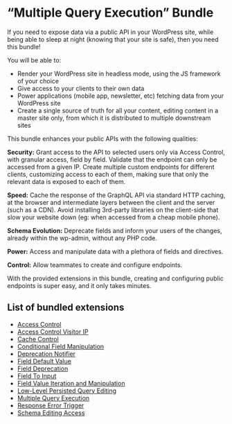 # “Multiple Query Execution” Bundle

If you need to expose data via a public API in your WordPress site, while being able to sleep at night (knowing that your site is safe), then you need this bundle!

You will be able to:

- Render your WordPress site in headless mode, using the JS framework of your choice
- Give access to your clients to their own data
- Power applications (mobile app, newsletter, etc) fetching data from your WordPress site
- Create a single source of truth for all your content, editing content in a master site only, from which it is distributed to multiple downstream sites

This bundle enhances your public APIs with the following qualities:

**Security:** Grant access to the API to selected users only via Access Control, with granular access, field by field. Validate that the endpoint can only be accessed from a given IP. Create multiple custom endpoints for different clients, customizing access to each of them, making sure that only the relevant data is exposed to each of them.

**Speed:** Cache the response of the GraphQL API via standard HTTP caching, at the browser and intermediate layers between the client and the server (such as a CDN). Avoid installing 3rd-party libraries on the client-side that slow your website down (eg: when accessed from a cheap mobile phone).

**Schema Evolution:** Deprecate fields and inform your users of the changes, already within the wp-admin, without any PHP code.

**Power:** Access and manipulate data with a plethora of fields and directives.

**Control:** Allow teammates to create and configure endpoints.

With the provided extensions in this bundle, creating and configuring public endpoints is super easy, and it only takes minutes.

## List of bundled extensions

- [Access Control](../../../../../extensions/access-control/docs/modules/access-control/en.md)
- [Access Control Visitor IP](../../../../../extensions/access-control-visitor-ip/docs/modules/access-control-visitor-ip/en.md)
- [Cache Control](../../../../../extensions/cache-control/docs/modules/cache-control/en.md)
- [Conditional Field Manipulation](../../../../../extensions/conditional-field-manipulation/docs/modules/conditional-field-manipulation/en.md)
- [Deprecation Notifier](../../../../../extensions/deprecation-notifier/docs/modules/deprecation-notifier/en.md)
- [Field Default Value](../../../../../extensions/field-default-value/docs/modules/field-default-value/en.md)
- [Field Deprecation](../../../../../extensions/field-deprecation/docs/modules/field-deprecation/en.md)
- [Field To Input](../../../../../extensions/field-to-input/docs/modules/field-to-input/en.md)
- [Field Value Iteration and Manipulation](../../../../../extensions/field-value-iteration-and-manipulation/docs/modules/field-value-iteration-and-manipulation/en.md)
- [Low-Level Persisted Query Editing](../../../../../extensions/low-level-persisted-query-editing/docs/modules/low-level-persisted-query-editing/en.md)
- [Multiple Query Execution](../../../../../extensions/multiple-query-execution/docs/modules/multiple-query-execution/en.md)
- [Response Error Trigger](../../../../../extensions/response-error-trigger/docs/modules/response-error-trigger/en.md)
- [Schema Editing Access](../../../../../extensions/schema-editing-access/docs/modules/schema-editing-access/en.md)
